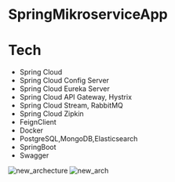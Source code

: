 # SpringMikroserviceApp

# Tech
* Spring Cloud
* Spring Cloud Config Server
* Spring Cloud Eureka Server
* Spring Cloud API Gateway, Hystrix
* Spring Cloud Stream, RabbitMQ
* Spring Cloud Zipkin
* FeignClient 
* Docker
* PostgreSQL,MongoDB,Elasticsearch
* SpringBoot
* Swagger 

![new_archecture](https://user-images.githubusercontent.com/57045507/158685532-30e14afe-5deb-4b6c-a434-fa0959df00dd.png)
![new_arch](https://user-images.githubusercontent.com/57045507/158686106-f861bb9f-b37e-4005-b78e-3b2aaff2b483.png)
